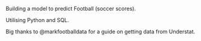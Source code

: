 Building a model to predict Football (soccer scores).

Utilising Python and SQL.

Big thanks to @markfootballdata for a guide on getting data from Understat.

